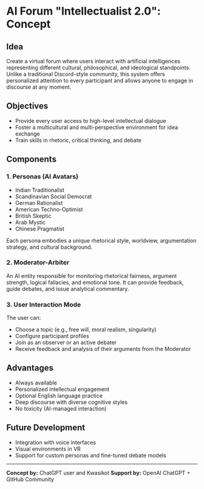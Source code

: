 # AI Forum "Intellectualist 2.0": Concept

## Idea
Create a virtual forum where users interact with artificial intelligences representing different cultural, philosophical, and ideological standpoints. Unlike a traditional Discord-style community, this system offers personalized attention to every participant and allows anyone to engage in discourse at any moment.

## Objectives
- Provide every user access to high-level intellectual dialogue  
- Foster a multicultural and multi-perspective environment for idea exchange  
- Train skills in rhetoric, critical thinking, and debate  

## Components

### 1. Personas (AI Avatars)
- Indian Traditionalist  
- Scandinavian Social Democrat  
- German Rationalist  
- American Techno-Optimist  
- British Skeptic  
- Arab Mystic  
- Chinese Pragmatist  

Each persona embodies a unique rhetorical style, worldview, argumentation strategy, and cultural background.

### 2. Moderator-Arbiter
An AI entity responsible for monitoring rhetorical fairness, argument strength, logical fallacies, and emotional tone. It can provide feedback, guide debates, and issue analytical commentary.

### 3. User Interaction Mode
The user can:
- Choose a topic (e.g., free will, moral realism, singularity)  
- Configure participant profiles  
- Join as an observer or an active debater  
- Receive feedback and analysis of their arguments from the Moderator  

## Advantages
- Always available  
- Personalized intellectual engagement  
- Optional English language practice  
- Deep discourse with diverse cognitive styles  
- No toxicity (AI-managed interaction)  

## Future Development
- Integration with voice interfaces  
- Visual environments in VR  
- Support for custom personas and fine-tuned debate models  

---

**Concept by:** ChatGPT user and Kwasikot
**Support by:** OpenAI ChatGPT + GitHub Community
